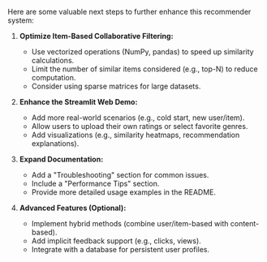Here are some valuable next steps to further enhance this recommender system:

1. **Optimize Item-Based Collaborative Filtering:**
   - Use vectorized operations (NumPy, pandas) to speed up similarity calculations.
   - Limit the number of similar items considered (e.g., top-N) to reduce computation.
   - Consider using sparse matrices for large datasets.

2. **Enhance the Streamlit Web Demo:**
   - Add more real-world scenarios (e.g., cold start, new user/item).
   - Allow users to upload their own ratings or select favorite genres.
   - Add visualizations (e.g., similarity heatmaps, recommendation explanations).

3. **Expand Documentation:**
   - Add a "Troubleshooting" section for common issues.
   - Include a "Performance Tips" section.
   - Provide more detailed usage examples in the README.

4. **Advanced Features (Optional):**
   - Implement hybrid methods (combine user/item-based with content-based).
   - Add implicit feedback support (e.g., clicks, views).
   - Integrate with a database for persistent user profiles.

